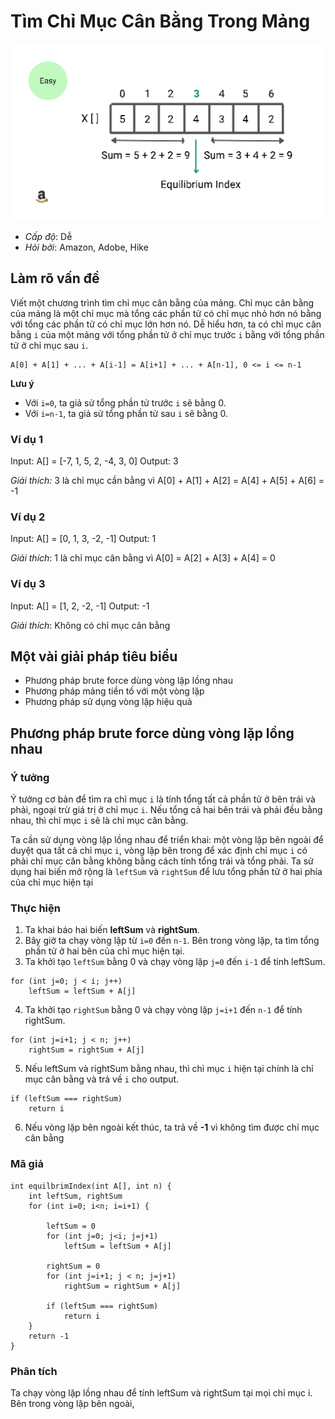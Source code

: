 # Tìm Chỉ Mục Cân Bằng Trong Mảng

![](../../assets/equilibrium-index-of-an-array.svg)

- *Cấp độ*: Dễ
- *Hỏi bởi*: Amazon, Adobe, Hike

## Làm rõ vấn đề

Viết một chương trình tìm chỉ mục cân bằng của mảng. Chỉ mục cân bằng của mảng là một chỉ mục mà tổng các phần tử có chỉ mục nhỏ hơn nó bằng với tổng các phần tử có chỉ mục lớn hơn nó. Dễ hiểu hơn, ta có chỉ mục cân bằng `i` của một mảng với tổng phần tử ở chỉ mục trước `i` bằng với tổng phần tử ở chỉ mục sau `i`.

```
A[0] + A[1] + ... + A[i-1] = A[i+1] + ... + A[n-1], 0 <= i <= n-1
```

**Lưu ý**

- Với `i=0`, ta giả sử tổng phần tử trước `i` sẽ bằng 0.
- Với `i=n-1`, ta giả sử tổng phần tử sau `i` sẽ bằng 0.

### Ví dụ 1

Input: A[] = [-7, 1, 5, 2, -4, 3, 0]
Output: 3

*Giải thích:* 3 là chỉ mục cần bằng vì A[0] + A[1] + A[2] = A[4] + A[5] + A[6] = -1

### Ví dụ 2

Input: A[] = [0, 1, 3, -2, -1]
Output: 1

*Giải thích*: 1 là chỉ mục cân bằng vì A[0] = A[2] + A[3] + A[4] = 0

### Ví dụ 3

Input: A[] = [1, 2, -2, -1]
Output: -1

*Giải thích*: Không có chỉ mục cân bằng

## Một vài giải pháp tiêu biểu

- Phương pháp brute force dùng vòng lặp lồng nhau
- Phương pháp mảng tiền tố với một vòng lặp
- Phương pháp sử dụng vòng lặp hiệu quả

## Phương pháp brute force dùng vòng lặp lồng nhau

### Ý tưởng

Ý tưởng cơ bản để tìm ra chỉ mục `i` là tính tổng tất cả phần tử ở bên trái và phải, ngoại trừ giá trị ở chỉ mục `i`. Nếu tổng cả hai bên trái và phải đều bằng nhau, thì chỉ mục `i` sẽ là chỉ mục cân bằng.

Ta cần sử dụng vòng lặp lồng nhau để triển khai: một vòng lặp bên ngoài để duyệt qua tất cả chỉ mục `i`, vòng lặp bên trong để xác định chỉ mục `i` có phải chỉ mục cân bằng không bằng cách tính tổng trái và tổng phải. Ta sử dụng hai biến mở rộng là `leftSum` và `rightSum` để lưu tổng phần tử ở hai phía của chỉ mục hiện tại

### Thực hiện

1. Ta khai báo hai biến **leftSum** và **rightSum**.
2. Bây giờ ta chạy vòng lặp từ `i=0` đến `n-1`. Bên trong vòng lặp, ta tìm tổng phần tử ở hai bên của chỉ mục hiện tại.
3. Ta khởi tạo `leftSum` bằng 0 và chạy vòng lặp `j=0` đến `i-1` để tính leftSum.

```
for (int j=0; j < i; j++) 
    leftSum = leftSum + A[j]
```
4. Ta khởi tạo `rightSum` bằng 0 và chạy vòng lặp `j=i+1` đến `n-1` để tính rightSum.

```
for (int j=i+1; j < n; j++) 
    rightSum = rightSum + A[j]
```
5. Nếu leftSum và rightSum bằng nhau, thì chỉ mục `i` hiện tại chính là chỉ mục cân bằng và trả về `i` cho output.

```
if (leftSum === rightSum)
    return i
```
6. Nếu vòng lặp bên ngoài kết thúc, ta trả về **-1** vì không tìm được chỉ mục cân bằng

### Mã giả

```
int equilbrimIndex(int A[], int n) {
    int leftSum, rightSum
    for (int i=0; i<n; i=i+1) {

        leftSum = 0
        for (int j=0; j<i; j=j+1)
            leftSum = leftSum + A[j]

        rightSum = 0
        for (int j=i+1; j < n; j=j+1) 
            rightSum = rightSum + A[j]
        
        if (leftSum === rightSum)
            return i
    }
    return -1
}
```

### Phân tích

Ta chạy vòng lặp lồng nhau để tính leftSum và rightSum tại mọi chỉ mục i. Bên trong vòng lặp bên ngoài, 